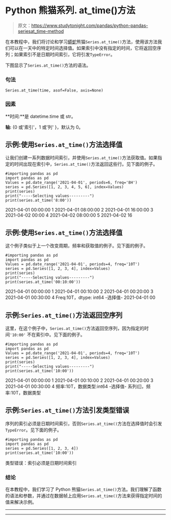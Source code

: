 # Python 熊猫系列. at_time()方法

> 原文：<https://www.studytonight.com/pandas/python-pandas-seriesat_time-method>

在本教程中，我们将讨论和学习[蟒蛇](https://studytonight.com/python/getting-started-with-python)熊猫`Series.at_time()`方法，使用该方法我们可以在一天中的特定时间选择值。如果索引中没有指定的时间，它将返回空序列；如果索引不是日期时间索引，它将引发`TypeError`。

下图显示了`Series.at_time()`方法的语法。

### 句法

```
Series.at_time(time, asof=False, axis=None)
```

### 因素

**时间:**是 datetime.time 或 str。

**轴:** {0 或'索引'，1 或'列' }，默认为 0。

## 示例:使用`Series.at_time()`方法选择值

让我们创建一系列数据时间索引，并使用`Series.at_time()`方法获取值。如果指定的时间出现在索引中，`Series.at_time()`方法返回这些行。见下面的例子。

```
#importing pandas as pd
import pandas as pd
Values = pd.date_range('2021-04-01', periods=6, freq='8H')
series = pd.Series([1, 2, 3, 4, 5, 6], index=Values)
print(series)
print("-----Selecting values---------")
print(series.at_time('8:00'))
```

2021-04-01 00:00:00 1
2021-04-01 08:00:00 2
2021-04-01 16:00:00 3
2021-04-02 00:00 4
2021-04-02 08:00:00 5
2021-04-02 16

## 示例:使用`Series.at_time()`方法选择值

这个例子类似于上一个改变周期，频率和获取值的例子。见下面的例子。

```
#importing pandas as pd
import pandas as pd
Values = pd.date_range('2021-04-01', periods=4, freq='10T')
series = pd.Series([1, 2, 3, 4], index=Values)
print(series)
print("-----Selecting values---------")
print(series.at_time('00:10:00'))
```

2021-04-01 00:00:00 1
2021-04-01 00:10:00 2
2021-04-01 00:20:00 3
2021-04-01 00:30:00 4
Freq:10T，dtype: int64
-选择值-
2021-04-01 00

## 示例:`Series.at_time()`方法返回空序列

这里，在这个例子中，`Series.at_time()`方法返回空序列，因为指定的时间`'10:00'` 不在索引中。见下面的例子。

```
#importing pandas as pd
import pandas as pd
Values = pd.date_range('2021-04-01', periods=4, freq='10T')
series = pd.Series([1, 2, 3, 4], index=Values)
print(series)
print("-----Selecting values---------")
print(series.at_time('10:00'))
```

2021-04-01 00:00:00 1
2021-04-01 00:10:00 2
2021-04-01 00:20:00 3
2021-04-01 00:30:00 4
频率:10T，数据类型:int64
-选择值-
系列([]，频率:10T，数据类型

## 示例:`Series.at_time()`方法引发类型错误

序列的索引必须是日期时间索引，否则`Series.at_time()`方法在选择值时会引发`TypeError`。见下面的例子。

```
#importing pandas as pd
import pandas as pd
series = pd.Series([1, 2, 3, 4])
print(series.at_time('10:00'))
```

类型错误：索引必须是日期时间索引

### 结论

在本教程中，我们学习了 Python 熊猫`Series.at_time()`方法。我们理解了函数的语法和参数，并通过在数据帧上应用`Series.at_time()`方法来获得指定时间的值来解决示例。

* * *

* * *
